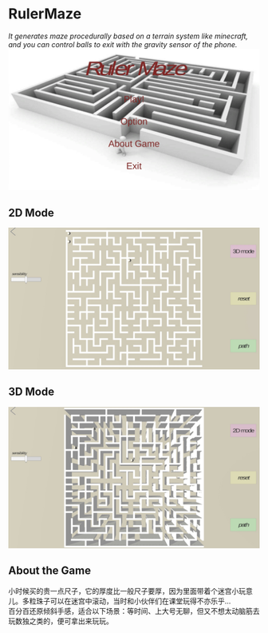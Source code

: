 # RulerMaze
_It generates maze procedurally based on a terrain system like minecraft,_  
_and you can control balls to exit with the gravity sensor of the phone._
![](https://github.com/EagerCleaverInWind/RulerMaze/blob/master/RulerMaze/screenshots/S71103-213739.jpg)
  
## 2D Mode
![](https://github.com/EagerCleaverInWind/RulerMaze/blob/master/RulerMaze/screenshots/S71103-213830.jpg)
  
## 3D Mode
![](https://github.com/EagerCleaverInWind/RulerMaze/blob/master/RulerMaze/screenshots/S71103-213911.jpg)
  
## About the Game  
小时候买的贵一点尺子，它的厚度比一般尺子要厚，因为里面带着个迷宫小玩意儿。多粒珠子可以在迷宫中滚动，当时和小伙伴们在课堂玩得不亦乐乎…  
百分百还原倾斜手感，适合以下场景：等时间、上大号无聊，但又不想太动脑筋去玩数独之类的，便可拿出来玩玩。
